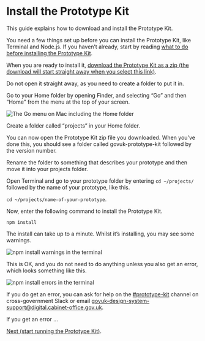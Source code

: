# Install the Prototype Kit

This guide explains how to download and install the Prototype Kit.

You need a few things set up before you can install the Prototype Kit, like Terminal and Node.js. If you haven’t already, start by reading [what to do before installing the Prototype Kit](/docs/get-started/mac-installation-guide/before-you-start).

When you are ready to install it, [download the Prototype Kit as a zip (the download will start straight away when you select this link)](/docs/download).

Do not open it straight away, as you need to create a folder to put it in.

Go to your Home folder by opening Finder, and selecting “Go” and then “Home” from the menu at the top of your screen.

![The Go menu on Mac including the Home folder](/public/images/docs/mac-go-home-menu.png)

Create a folder called “projects” in your Home folder.

You can now open the Prototype Kit zip file you downloaded. When you’ve done this, you should see a folder called govuk-prototype-kit followed by the version number.

Rename the folder to something that describes your prototype and then move it into your projects folder.

Open Terminal and go to your prototype folder by entering `cd ~/projects/` followed by the name of your prototype, like this.

`cd ~/projects/name-of-your-prototype`.

Now, enter the following command to install the Prototype Kit.

`npm install`

The install can take up to a minute. Whilst it’s installing, you may see some warnings.

![npm install warnings in the terminal](/public/images/docs/npm-install-warnings-terminal.png)

This is OK, and you do not need to do anything unless you also get an error, which looks something like this.

![npm install errors in the terminal](/public/images/docs/npm-install-terminal-error.png)

If you do get an error, you can ask for help on the [#prototype-kit](https://ukgovernmentdigital.slack.com/messages/prototype-kit) channel on cross-government Slack or email govuk-design-system-support@digital.cabinet-office.gov.uk.

If you get an error ...

[ Next (start running the Prototype Kit)](/docs/get-started/mac-installation-guide/start-and-stop-the-kit).
